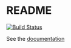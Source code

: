 # README #

[![Build Status](https://travis-ci.org/breautek/storm.svg?branch=master)](https://travis-ci.org/breautek/storm)

See the [documentation](docs/modules.md)
